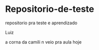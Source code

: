 # Repositorio-de-teste
repositorio pra teste e aprendizado

Luiz

a corna da camili n veio pra aula hoje
